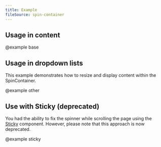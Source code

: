 ```yaml
---
title: Example
fileSource: spin-container
---
```


## Usage in content

@example base

## Usage in dropdown lists

This example demonstrates how to resize and display content within the SpinContainer.

@example other

## Use with Sticky (deprecated)

You had the ability to fix the spinner while scrolling the page using the [Sticky](/components/sticky/) component. However, please note that this approach is now deprecated.

@example sticky

